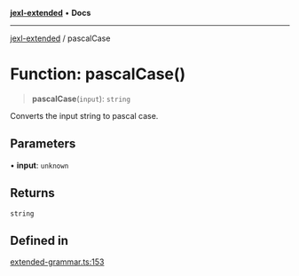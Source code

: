 [**jexl-extended**](../README.md) • **Docs**

***

[jexl-extended](../globals.md) / pascalCase

# Function: pascalCase()

> **pascalCase**(`input`): `string`

Converts the input string to pascal case.

## Parameters

• **input**: `unknown`

## Returns

`string`

## Defined in

[extended-grammar.ts:153](https://github.com/nikoraes/jexl-extended/blob/0d088073b18839315bb7964d107cdd49b0d074cd/src/extended-grammar.ts#L153)
